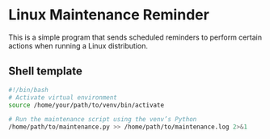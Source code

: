 # Linux Maintenance Reminder

This is a simple program that sends scheduled reminders to perform certain actions when running a Linux distribution.

## Shell template

```sh
#!/bin/bash
# Activate virtual environment
source /home/your/path/to/venv/bin/activate

# Run the maintenance script using the venv’s Python
/home/path/to/maintenance.py >> /home/path/to/maintenance.log 2>&1
```

